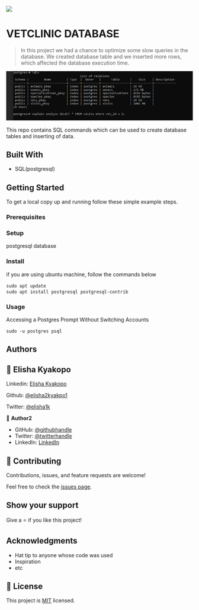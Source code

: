 ![](https://img.shields.io/badge/Microverse-blueviolet)

# VETCLINIC DATABASE

> In this project we had a chance to optimize some slow queries in the database. We created database table and we inserted more rows, which affected the database execution time.

![screenshot](/database-relations.png)

This repo contains SQL commands which can be used to create database tables and inserting of data.

## Built With

- SQL(postgresql)

## Getting Started

To get a local copy up and running follow these simple example steps.

### Prerequisites

### Setup
postgresql database

### Install
if you are using ubuntu machine, follow the commands below
```
sudo apt update
sudo apt install postgresql postgresql-contrib
```

### Usage
Accessing a Postgres Prompt Without Switching Accounts
```
sudo -u postgres psql
```

## Authors
## 👤 **Elisha Kyakopo**

  Linkedin: [Elisha Kyakopo](https://www.linkedin.com/in/elisha-kyakopo/)

  Github: [@elisha2kyakpo1](https://github.com/elisha2kyakpo1)

  Twitter: [@elisha1k](https://twitter.com/Elisha1k)

👤 **Author2**

- GitHub: [@githubhandle](https://github.com/githubhandle)
- Twitter: [@twitterhandle](https://twitter.com/twitterhandle)
- LinkedIn: [LinkedIn](https://linkedin.com/in/linkedinhandle)

## 🤝 Contributing

Contributions, issues, and feature requests are welcome!

Feel free to check the [issues page](../../issues/).

## Show your support

Give a ⭐️ if you like this project!

## Acknowledgments

- Hat tip to anyone whose code was used
- Inspiration
- etc

## 📝 License

This project is [MIT](./MIT.md) licensed.
